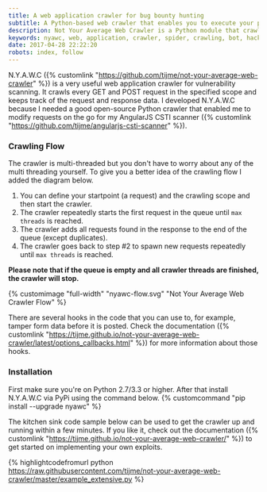 ```yaml
---
title: A web application crawler for bug bounty hunting
subtitle: A Python-based web crawler that enables you to execute your payload against all requests in scope.
description: Not Your Average Web Crawler is a Python module that crawls all kinds of web applications for requests instead of URLs. It enables you to execute your payload on all requests of a web application.
keywords: nyawc, web, application, crawler, spider, crawling, bot, hacking, bug, bounty, open, source, python
date: 2017-04-28 22:22:20
robots: index, follow
---
```


N.Y.A.W.C ({% customlink "https://github.com/tijme/not-your-average-web-crawler" %}) is a very useful web application crawler for vulnerability scanning. It crawls every GET and POST request in the specified scope and keeps track of the request and response data. I developed N.Y.A.W.C because I needed a good open-source Python crawler that enabled me to modify requests on the go for my AngularJS CSTI scanner ({% customlink "https://github.com/tijme/angularjs-csti-scanner" %}).

### Crawling Flow

The crawler is multi-threaded but you don't have to worry about any of the multi threading yourself. To give you a better idea of the crawling flow I added the diagram below.

1. You can define your startpoint (a request) and the crawling scope and then start the crawler.
2. The crawler repeatedly starts the first request in the queue until `max threads` is reached.
3. The crawler adds all requests found in the response to the end of the queue (except duplicates).
4. The crawler goes back to step #2 to spawn new requests repeatedly until `max threads` is reached.

**Please note that if the queue is empty and all crawler threads are finished, the crawler will stop.**

{% customimage "full-width" "nyawc-flow.svg" "Not Your Average Web Crawler Flow" %}

There are several hooks in the code that you can use to, for example, tamper form data before it is posted. Check the documentation ({% customlink "https://tijme.github.io/not-your-average-web-crawler/latest/options_callbacks.html" %}) for more information about those hooks.

### Installation

First make sure you're on Python 2.7/3.3 or higher. After that install N.Y.A.W.C via PyPi using the command below.
{% customcommand "pip install --upgrade nyawc" %}

The kitchen sink code sample below can be used to get the crawler up and running within a few minutes. If you like it, check out the documentation ({% customlink "https://tijme.github.io/not-your-average-web-crawler/" %}) to get started on implementing your own exploits.

{% highlightcodefromurl python https://raw.githubusercontent.com/tijme/not-your-average-web-crawler/master/example_extensive.py %}
